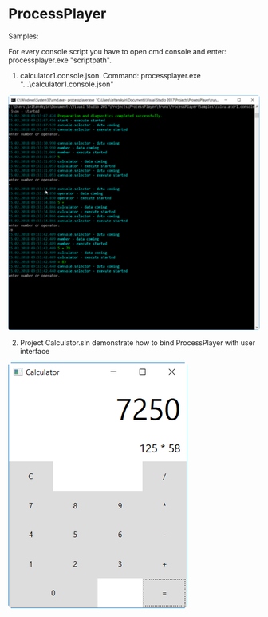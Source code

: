 # ProcessPlayer

Samples:

For every console script you have to open cmd console and enter: processplayer.exe "scriptpath".

1. calculator1.console.json. Command: processplayer.exe "...\calculator1.console.json"

<img width="1103" alt="calculator1.console" src="https://raw.githubusercontent.com/series6147/ProcessPlayer/master/ProcessPlayer/Samples/Images/calculator1.console.png">

2. Project Calculator.sln demonstrate how to bind ProcessPlayer with user interface

<img width="359" alt="calculator1.console" src="https://raw.githubusercontent.com/series6147/ProcessPlayer/master/ProcessPlayer/Samples/Images/calculator1.windows.png?_sm_au_=iFVk6V7Fs1qN43fs">
